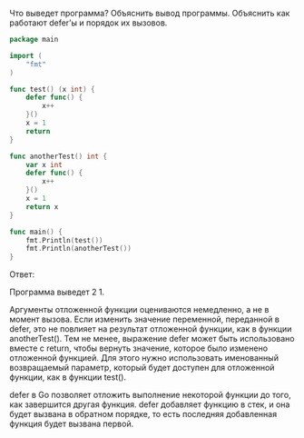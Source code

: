 Что выведет программа? Объяснить вывод программы. Объяснить как работают defer’ы и порядок их вызовов.

```go
package main

import (
	"fmt"
)

func test() (x int) {
	defer func() {
		x++
	}()
	x = 1
	return
}

func anotherTest() int {
	var x int
	defer func() {
		x++
	}()
	x = 1
	return x
}

func main() {
	fmt.Println(test())
	fmt.Println(anotherTest())
}

```

Ответ:

Программа выведет 2 1.

Аргументы отложенной функции оцениваются немедленно, а не в момент вызова. Если изменить значение переменной, переданной
в defer, это не повлияет на результат отложенной функции, как в функции anotherTest().
Тем не менее, выражение defer может быть использовано вместе с return, чтобы вернуть значение, которое было изменено
отложенной функцией. Для этого нужно использовать именованный возвращаемый параметр, который будет доступен для
отложенной функции, как в функции test().

defer в Go позволяет отложить выполнение некоторой функции до того, как завершится другая функция. defer добавляет
функцию в стек, и она будет вызвана в обратном порядке, то есть последняя добавленная функция будет вызвана первой.
